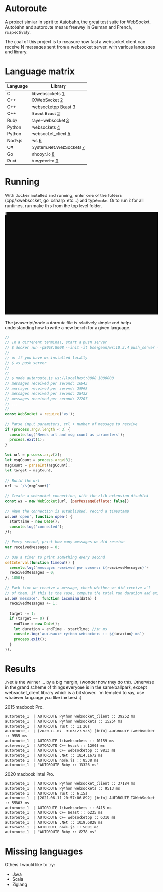 # Autoroute

A project similar in spirit to [Autobahn](https://crossbar.io/autobahn/), the great test suite for WebSocket. Autobahn and autoroute means freeway in German and French, respectively.

The goal of this project is to measure how fast a websocket client can receive N messages sent from a websocket server, with various languages and library.

# Language matrix

| Language  | Library                  |
|-----------|--------------------------|
| C         | libwebsockets [1]        |
| C++       | IXWebSocket [2]          |
| C++       | websocketpp Beast [3]    |
| C++       | Boost Beast [2]          |
| Ruby      | faye-websocket [3]       |
| Python    | websockets [4]           |
| Python    | websocket_client [5]     |
| Node.js   | ws [6]                   |
| C#        | System.Net.WebSockets [7]|
| Go        | nhooyr.io [8]            |
| Rust      | tungstenite [9]          |

[1]: https://libwebsockets.org/
[2]: https://github.com/machinezone/IXWebSocket
[3]: https://github.com/zaphoyd/websocketpp
[4]: https://github.com/boostorg/beast
[5]: https://github.com/faye/faye-websocket-ruby
[6]: https://github.com/aaugustin/websockets
[7]: https://pypi.org/project/websocket_client/
[8]: https://github.com/websockets/ws
[9]: https://docs.microsoft.com/en-us/dotnet/api/system.net.websockets.websocket
[10]: https://github.com/nhooyr/websocket
[11]: https://github.com/snapview/tungstenite-rs

# Running

With docker installed and running, enter one of the folders (cpp/ixwebsocket, go, csharp, etc...) and type `make`. Or to run it for all runtimes, run make this from the top level folder.

![picture](recording.svg)

The javascript/node autoroute file is relatively simple and helps understanding how to write a new bench for a given language.

```javascript
//
// In a different terminal, start a push server
// $ docker run -p8008:8008 --init -it bsergean/ws:10.3.4 push_server --host 0.0.0.0
//
// or if you have ws installed locally
// $ ws push_server 
// 
//
// $ node autoroute.js ws://localhost:8008 1000000
// messages received per second: 16643
// messages received per second: 28065
// messages received per second: 28432
// messages received per second: 22207
// ...
//
const WebSocket = require('ws');

// Parse input parameters, url + number of message to receive
if (process.argv.length < 3) {
  console.log('Needs url and msg count as parameters');
  process.exit(1);
}

let url = process.argv[2];
let msgCount = process.argv[3];
msgCount = parseInt(msgCount);
let target = msgCount;

// Build the url
url += `/${msgCount}`

// Create a websocket connection, with the zlib extension disabled
const ws = new WebSocket(url, {perMessageDeflate: false})

// When the connection is established, record a timestamp
ws.on('open', function open() {
  startTime = new Date();
  console.log('connected');
});

// Every second, print how many messages we did receive
var receivedMessages = 0;

// Use a timer to print something every second
setInterval(function timeout() {
  console.log(`messages received per second: ${receivedMessages}`)
  receivedMessages = 0;
}, 1000);

// Each time we receive a message, check whether we did receive all
// of them. If this is the case, compute the total run duration and exit
ws.on('message', function incoming(data) {
  receivedMessages += 1;

  target -= 1;
  if (target == 0) {
    endTime = new Date();
    let duration = endTime - startTime; //in ms
    console.log(`AUTOROUTE Python websockets :: ${duration} ms`)
    process.exit();
  }
});
```

# Results

.Net is the winner ... by a big margin, I wonder how they do this.
Otherwise in the grand scheme of things everyone is in the same ballpark,
except websocket_client library which is a bit slower. I'm tempted to say, use
whatever language you like the best :)

2015 macbook Pro.

```
autoroute_1  | AUTOROUTE Python websocket_client :: 39252 ms
autoroute_1  | AUTOROUTE Python websockets :: 15254 ms
autoroute_1  | AUTOROUTE rust :: 11.20s
autoroute_1  | [2020-11-07 19:03:27.925] [info] AUTOROUTE IXWebSocket :: 9585 ms
autoroute_1  | AUTOROUTE libwebsockets :: 10159 ms
autoroute_1  | AUTOROUTE C++ beast :: 12005 ms
autoroute_1  | AUTOROUTE C++ websocketpp :: 9813 ms
autoroute_1  | AUTOROUTE .Net :: 1814.1672 ms
autoroute_1  | AUTOROUTE node.js :: 8538 ms
autoroute_1  | "AUTOROUTE Ruby :: 13326 ms"
```

2020 macbook Intel Pro.

```
autoroute_1  | AUTOROUTE Python websocket_client :: 37184 ms
autoroute_1  | AUTOROUTE Python websockets :: 9513 ms
autoroute_1  | AUTOROUTE rust :: 6.15s
autoroute_1  | [2021-06-11 20:57:06.892] [info] AUTOROUTE IXWebSocket :: 55803 ms
autoroute_1  | AUTOROUTE libwebsockets :: 6415 ms
autoroute_1  | AUTOROUTE C++ beast :: 6235 ms
autoroute_1  | AUTOROUTE C++ websocketpp :: 6310 ms
autoroute_1  | AUTOROUTE .Net :: 1019.6828 ms
autoroute_1  | AUTOROUTE node.js :: 5691 ms
autoroute_1  | "AUTOROUTE Ruby :: 8278 ms"
```

# Missing languages

Others I would like to try:

* Java
* Scala
* Ziglang
